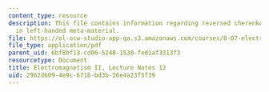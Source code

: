 ```yaml
---
content_type: resource
description: This file contains information regarding reversed cherenkov radiation
  in left-handed meta-material.
file: https://ol-ocw-studio-app-qa.s3.amazonaws.com/courses/8-07-electromagnetism-ii-fall-2012/2962d6094e9c671bbd3b26e4a23f5f39_MIT8_07F12_ln12.pdf
file_type: application/pdf
parent_uid: 6bf8bf13-cd06-5248-1530-fed1af3313f3
resourcetype: Document
title: Electromagnetism II, Lecture Notes 12
uid: 2962d609-4e9c-671b-bd3b-26e4a23f5f39
---
```

